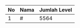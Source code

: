 | No | Nama            | Jumlah Level |
|----|-----------------|--------------|
| 1  | #    |    5564        |
